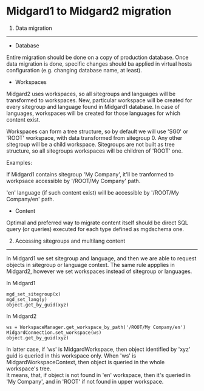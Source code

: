 
Midgard1 to Midgard2 migration
==============================

1. Data migration
-----------------

* Database

Entire migration should be done on a copy of production database. Once data migration is done, 
specific changes should ba applied in virtual hosts configuration (e.g. changing database name, at least).

* Workspaces

Midgard2 uses workspaces, so all sitegroups and languages will be transformed to workspaces.
New, particular workspace will be created for every sitegroup and language found in Midgard1 database.
In case of languages, workspaces will be created for those languages for which content exist.

Workspaces can form a tree structure, so by default we will use 'SG0' or 'ROOT' workspace, 
with data transformed from sitegroup 0. Any other sitegroup will be a child workspace. 
Sitegroups are not built as tree structure, so all sitegroups workspaces will be children of 
'ROOT' one.

Examples:

If Midgard1 contains sitegroup 'My Company', it'll be tranformed to workpsace 
accessible by '/ROOT/My Company' path.

'en' language (if such content exist) will be accessible by '/ROOT/My Company/en' path.

* Content

Optimal and preferred way to migrate content itself should be direct SQL query (or queries) executed for each 
type defined as mgdschema one.

2. Accessing sitegroups and multilang content
---------------------------------------------

In Midgard1 we set sitegroup and language, and then we are able to request objects in sitegroup or language context.
The same rule appplies in Midgard2, however we set workspaces instead of sitegroup or languages.

In Midgard1

    mgd_set_sitegroup(x)
    mgd_set_lang(y)
    object.get_by_guid(xyz)

In Midgard2

    ws = WorkspaceManager.get_workspace_by_path('/ROOT/My Company/en')
    MidgardConnection.set_workspace(ws)
    object.get_by_guid(xyz)

In latter case, if 'ws' is MidgardWorkspace, then object identified by 'xyz' guid is queried in this workspace only. 
When 'ws' is MidgardWorkspaceContext, then object is queried in the whole workspace's tree.  
It means, that, if object is not found in 'en' workspace, then it's queried in 'My Company', and in 'ROOT' if not found 
in upper workspace.

